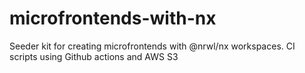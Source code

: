 # microfrontends-with-nx
Seeder kit for creating microfrontends with @nrwl/nx workspaces. CI scripts using Github actions and AWS S3 
